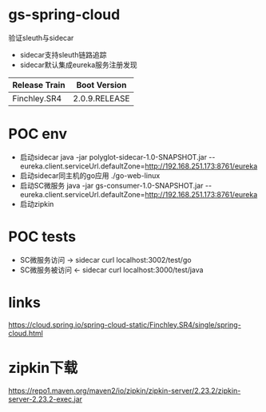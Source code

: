 # gs-spring-cloud
验证sleuth与sidecar
- sidecar支持sleuth链路追踪
- sidecar默认集成eureka服务注册发现

| Release Train |  Boot Version |
| :--- | :---: | 
| Finchley.SR4 | 2.0.9.RELEASE | 

# POC env
 - 启动sidecar java -jar polyglot-sidecar-1.0-SNAPSHOT.jar --eureka.client.serviceUrl.defaultZone=http://192.168.251.173:8761/eureka
 - 启动sidecar同主机的go应用 ./go-web-linux
 - 启动SC微服务 java -jar gs-consumer-1.0-SNAPSHOT.jar --eureka.client.serviceUrl.defaultZone=http://192.168.251.173:8761/eureka
 - 启动zipkin
 
# POC tests 
 - SC微服务访问 -> sidecar   curl localhost:3002/test/go
 - SC微服务被访问 <- sidecar  curl localhost:3000/test/java

# links
https://cloud.spring.io/spring-cloud-static/Finchley.SR4/single/spring-cloud.html

# zipkin下载
https://repo1.maven.org/maven2/io/zipkin/zipkin-server/2.23.2/zipkin-server-2.23.2-exec.jar